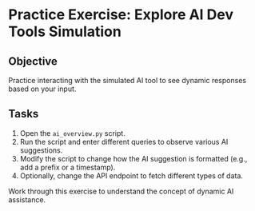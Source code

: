 # Practice Exercise: Explore AI Dev Tools Simulation

## Objective
Practice interacting with the simulated AI tool to see dynamic responses based on your input.

## Tasks
1. Open the `ai_overview.py` script.
2. Run the script and enter different queries to observe various AI suggestions.
3. Modify the script to change how the AI suggestion is formatted (e.g., add a prefix or a timestamp).
4. Optionally, change the API endpoint to fetch different types of data.

Work through this exercise to understand the concept of dynamic AI assistance.